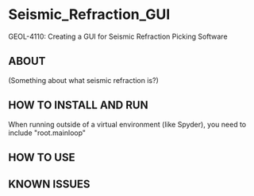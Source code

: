 # Seismic_Refraction_GUI
GEOL-4110: Creating a GUI for Seismic Refraction Picking Software

## ABOUT
(Something about what seismic refraction is?)

## HOW TO INSTALL AND RUN
When running outside of a virtual environment (like Spyder), you need to include "root.mainloop"

## HOW TO USE

## KNOWN ISSUES